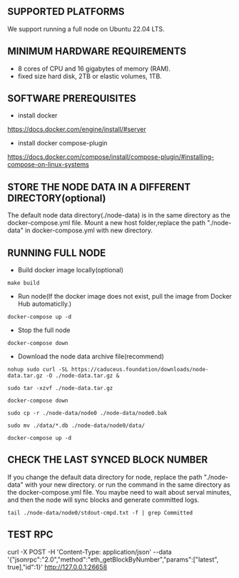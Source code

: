 ## SUPPORTED PLATFORMS
We support running a full node on Ubuntu 22.04 LTS.

## MINIMUM HARDWARE REQUIREMENTS

* 8 cores of CPU and 16 gigabytes of memory (RAM).
* fixed size hard disk, 2TB or elastic volumes, 1TB.


## SOFTWARE PREREQUISITES

* install docker 

https://docs.docker.com/engine/install/#server

* install docker compose-plugin

https://docs.docker.com/compose/install/compose-plugin/#installing-compose-on-linux-systems



##  STORE THE NODE DATA IN A DIFFERENT DIRECTORY(optional)

The default node data directory(./node-data) is in the same directory as the docker-compose.yml file.
Mount a new host folder,replace the path "./node-data" in docker-compose.yml with new directory.

## RUNNING FULL NODE

* Build docker image locally(optional)
```
make build 
```

* Run node(If the docker image does not exist, pull the image from Docker Hub automaticlly.)
```
docker-compose up -d
```

* Stop the full node 
```
docker-compose down
```

* Download the node data archive file(recommend)
```
nohup sudo curl -SL https://caduceus.foundation/downloads/node-data.tar.gz -O ./node-data.tar.gz &
```
```
sudo tar -xzvf ./node-data.tar.gz
```
```
docker-compose down
```
```
sudo cp -r ./node-data/node0 ./node-data/node0.bak
```
```
sudo mv ./data/*.db ./node-data/node0/data/
```
```
docker-compose up -d
```

## CHECK THE LAST SYNCED BLOCK NUMBER
If you change the default data directory for node, replace the path "./node-data" with your new directory.
or run the command in the same directory as the docker-compose.yml file.
You maybe need to wait about serval minutes, and then the node will sync blocks and generate committed logs. 
```
tail ./node-data/node0/stdout-cmpd.txt -f | grep Committed

```

## TEST RPC
curl -X POST -H 'Content-Type: application/json' --data '{"jsonrpc":"2.0","method":"eth_getBlockByNumber","params":["latest", true],"id":1}' http://127.0.0.1:26658

